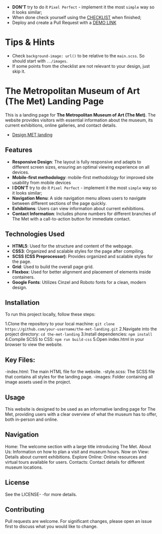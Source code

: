 - **DON'T** try to do it `Pixel Perfect` - implement it the most `simple` way so it looks similar;
- When done check yourself using the [CHECKLIST](./checklist.md) when finished;
- Deploy and create a Pull Request with a [DEMO LINK](https://<your_account>.github.io/layout_landing-page/)

# Tips & Hints
- Check `background-image: url()` to be relative to the `main.scss`. So should start with `../images`.
- If some points from the checklist are not relevant to your design, just skip it.


# The Metropolitan Museum of Art (The Met) Landing Page

This is a landing page for **The Metropolitan Museum of Art (The Met)**. The website provides visitors with essential information about the museum, its current exhibitions, online galleries, and contact details.
- [Design MET landing](https://www.figma.com/file/lSR1m42L9YwzQwzzxKwHpw/THE-MET)

## Features

- **Responsive Design**: The layout is fully responsive and adapts to different screen sizes, ensuring an optimal viewing experience on all devices.
- **Mobile-first methodology**: mobile-first methodology for improved site usability from mobile devices
- **I DON'T** try to do it `Pixel Perfect` - implement it the most `simple` way so it looks similar;
- **Navigation Menu**: A side navigation menu allows users to navigate between different sections of the page quickly.
- **Exhibitions**: Users can view information about current exhibitions.
- **Contact Information**: Includes phone numbers for different branches of The Met with a call-to-action button for immediate contact.

## Technologies Used

- **HTML5**: Used for the structure and content of the webpage.
- **CSS3**: Organized and scalable styles for the page after compiling.
- **SCSS (CSS Preprocessor)**: Provides organized and scalable styles for the page.
- **Grid**: Used to build the overall page grid.
- **Flexbox**: Used for better alignment and placement of elements inside containers.
- **Google Fonts**: Utilizes Cinzel and Roboto fonts for a clean, modern design.

## Installation

To run this project locally, follow these steps:

1.Clone the repository to your local machine:
  `git clone https://github.com/your-username/the-met-landing.git`
2.Navigate into the project directory:
  `cd the-met-landing`
3.Install dependencies:
  `npm install`
4.Compile SCSS to CSS:
  `npm run build-css`
5.Open index.html in your browser to view the website.

## Key Files:
-index.html: The main HTML file for the website.
-style.scss: The SCSS file that contains all styles for the landing page.
-images: Folder containing all image assets used in the project.

## Usage
This website is designed to be used as an informative landing page for The Met, providing users with a clear overview of what the museum has to offer, both in-person and online.

## Navigation
Home: The welcome section with a large title introducing The Met.
About Us: Information on how to plan a visit and museum hours.
Now on View: Details about current exhibitions.
Explore Online: Online resources and virtual tours available for users.
Contacts: Contact details for different museum locations.

## License
See the LICENSE-  -for more details.

## Contributing
Pull requests are welcome. For significant changes, please open an issue first to discuss what you would like to change.
